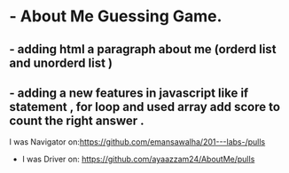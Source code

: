 # - About Me Guessing Game. 

## - adding html a paragraph about me (orderd list  and unorderd list )

## - adding a new features in javascript like if statement , for loop and used array add score  to count the right answer .

I was Navigator on:https://github.com/emansawalha/201---labs-/pulls
- I was Driver on: https://github.com/ayaazzam24/AboutMe/pulls

